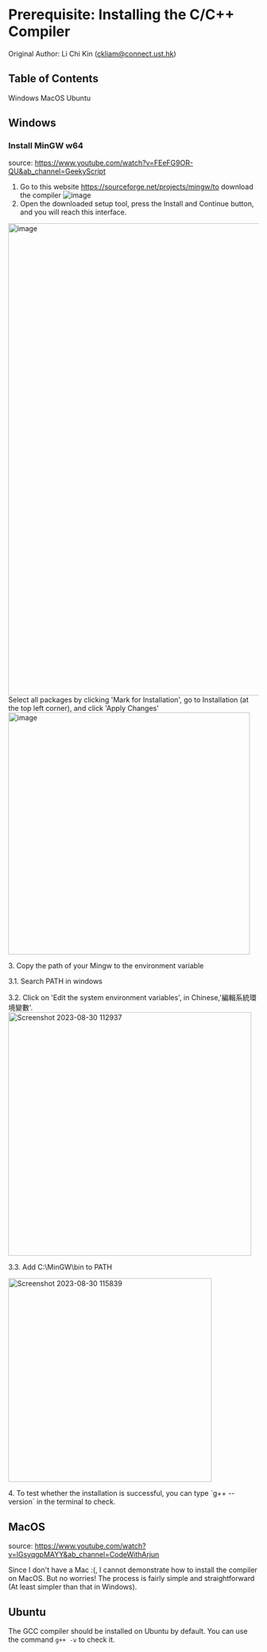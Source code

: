# Prerequisite: Installing the C/C++ Compiler
Original Author: Li Chi Kin (ckliam@connect.ust.hk)

## Table of Contents
Windows
MacOS
Ubuntu

## Windows
### Install MinGW w64
source: https://www.youtube.com/watch?v=FEeFG9OR-QU&ab_channel=GeekyScript

1. Go to this website  https://sourceforge.net/projects/mingw/to download the compiler
![image](https://github.com/3t35345/Software-Tutorial-2022/assets/21338940/e4098608-3456-4dcb-a817-6cd3aa108203)
2. Open the downloaded setup tool, press the Install and Continue button, and you will reach this interface.
  <img width="948" alt="image" src="https://github.com/3t35345/Software-Tutorial-2022/assets/21338940/5af504fa-77e5-43c7-b43a-447d55e8e41f">
Select all packages by clicking 'Mark for Installation', go to Installation (at the top left corner), and click 'Apply Changes'
  <img width="486" alt="image" src="https://github.com/3t35345/Software-Tutorial-2022/assets/21338940/717a3666-13dd-4f1b-a842-60007c55c5ae">
  <p></p>
3. Copy the path of your Mingw to the environment variable
<p></p>
  3.1. Search PATH in windows
  <p></p>
  3.2. Click on 'Edit the system environment variables', in Chinese,'編輯系統環境變數'.
<img width="489" alt="Screenshot 2023-08-30 112937" src="https://github.com/3t35345/Software-Tutorial-2022/assets/21338940/8248493b-369f-4096-8008-d648c2a8772c">
  <p></p>
  3.3. Add C:\MinGW\bin to PATH <p>
  <img width="409" alt="Screenshot 2023-08-30 115839" src="https://github.com/3t35345/Software-Tutorial-2022/assets/21338940/fa150969-81c3-4f64-a922-1732d3c09974">
    <p></p>
4. To test whether the installation is successful, you can type 
 `g++ --version` in the terminal to check.

## MacOS
source: https://www.youtube.com/watch?v=lGsyqgpMAYY&ab_channel=CodeWithArjun

Since I don't have a Mac :(, I cannot demonstrate how to install the compiler on MacOS. But no worries! The process is fairly simple and straightforward (At least simpler than that in Windows). 

## Ubuntu
The GCC compiler should be installed on Ubuntu by default. You can use the command `g++ -v` to check it.



